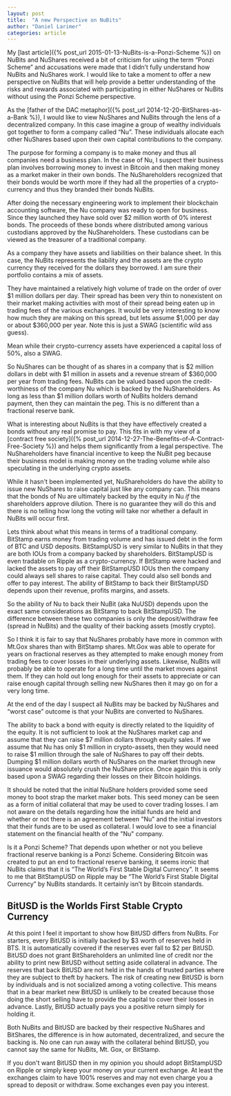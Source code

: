 ```yaml
---
layout: post
title:  "A new Perspective on NuBits"
author: "Daniel Larimer"
categories: article
---
```

My [last article]({% post_url 2015-01-13-NuBits-is-a-Ponzi-Scheme %}) on NuBits and NuShares  received a bit of criticism for using the term “Ponzi Scheme” and accusations were made that I didn’t fully understand how NuBits and NuShares work.  I would like to take a moment to offer a new perspective on NuBits that will help provide a better understanding of the risks and rewards associated with participating in either NuShares or NuBits without using the Ponzi Scheme perspective. 

As the [father of the DAC metaphor]({% post_url 2014-12-20-BitShares-as-a-Bank %}), I would like to view NuShares and NuBits through the lens of a decentralized company.   In this case imagine a group of wealthy individuals got together to form a company called “Nu”.   These individuals allocate each other NuShares based upon their own capital contributions to the company.  

The purpose for forming a company is to make money and thus all companies need a business plan.   In the case of Nu, I suspect their business plan involves borrowing money to invest in Bitcoin and then making money as a market maker in their own bonds.    The NuShareholders recognized that their bonds would be worth more if they had all the properties of a crypto-currency and thus they branded their bonds NuBits.  

After doing the necessary engineering work to implement their blockchain accounting software, the Nu company was ready to open for business.    Since they launched they have sold over $2 million worth of 0% interest bonds.  The proceeds of these bonds where distributed among various custodians approved by the NuShareholders.   These custodians can be viewed as the treasurer of a traditional company.

As a company they have assets and liabilities on their balance sheet.  In this case, the NuBits represents the liability and the assets are the crypto currency they received for the dollars they borrowed.   I am sure their portfolio contains a mix of assets.  

They have maintained a relatively high volume of trade on the order of over $1 million dollars per day.  Their spread has been very thin to nonexistent on their market making activities with most of their spread being eaten up in trading fees of the various exchanges.  It would be very interesting to know how much they are making on this spread, but lets assume $1,000 per day or about $360,000 per year.   Note this is just a SWAG (scientific wild ass guess). 

Mean while their crypto-currency assets have experienced a capital loss of 50%, also a SWAG.   

So NuShares can be thought of as shares in a company that is $2 million dollars in debt with $1 million in assets and a revenue stream of $360,000 per year from trading fees.   NuBits can be valued based upon the credit-worthiness of the company Nu which is backed by the NuShareholders.  As long as less than $1 million dollars worth of NuBits holders demand payment, then they can maintain the peg.  This is no different than a fractional reserve bank.

What is interesting about NuBits is that they have effectively created a bonds without any real promise to pay.  This fits in with my view of a [contract free society]({% post_url 2014-12-27-The-Benefits-of-A-Contract-Free-Society %}) and helps them significantly from a legal perspective.   The NuShareholders have financial incentive to keep the NuBit peg because their business model is making money on the trading volume while also speculating in the underlying crypto assets. 

While it hasn't been implemented yet, NuShareholders do have the ability to issue new NuShares to raise capital just like any company can.   This means that the bonds of Nu are ultimately backed by the equity in Nu *if* the shareholders approve dilution.  There is no guarantee they will do this and there is no telling how long the voting will take nor whether a default in NuBits will occur first.

Lets think about what this means in terms of a traditional company.  BitStamp earns money from trading volume and has issued debt in the form of BTC and USD deposits.   BitStampUSD is very similar to NuBits in that they are both IOUs from a company backed by shareholders.   BitStampUSD is even tradable on Ripple as a crypto-currency.    If BitStamp were hacked and lacked the assets to pay off their BitStampUSD IOUs then the company could always sell shares to raise capital.  They could also sell bonds and offer to pay interest.    The ability of BitStamp to back their BitStampUSD depends upon their revenue, profits margins, and assets.

So the ability of Nu to back their NuBit  (aka NuUSD) depends upon the exact same considerations as BitStamp to back BitStampUSD.   The difference between these two companies is only the deposit/withdraw fee (spread in NuBits) and the quality of their backing assets (mostly crypto).   

So I think it is fair to say that NuShares probably have more in common with Mt.Gox shares than with BitStamp shares.   Mt.Gox was able to operate for years on fractional reserves as they attempted to make enough money from trading fees to cover losses in their underlying assets.  Likewise, NuBits will probably be able to operate for a long time until the market moves against them.   If they can hold out long enough for their assets to appreciate or can raise enough capital through selling new NuShares then it may go on for a very long time.   

At the end of the day I suspect all NuBits may be backed by NuShares and “worst case” outcome is that your NuBits are converted to NuShares.  

The ability to back a bond with equity is directly related to the liquidity of the equity.  It is not sufficient to look at the NuShares market cap and assume that they can raise $7 million dollars through equity sales.   If we assume that Nu has only $1 million in crypto-assets, then they would need to raise $1 million through the sale of NuShares to pay off their debts.   Dumping $1 million dollars worth of NuShares on the market through new issuance would absolutely crush the NuShare price.  Once again this is only based upon a SWAG regarding their losses on their Bitcoin holdings.

It should be noted that the initial NuShare holders provided some seed money to boot strap the market maker bots.  This seed money can be seen as a form of initial collateral that may be used to cover trading losses.  I am not aware on the details regarding how the initial funds are held and whether or not there is an agreement between "Nu" and the initial investors that their funds are to be used as collateral.   I would love to see a financial statement on the financial health of the "Nu" company.  

Is it a Ponzi Scheme?  That depends upon whether or not you believe fractional reserve banking is a Ponzi Scheme.  Considering Bitcoin was created to put an end to fractional reserve banking, it seems ironic that NuBits claims that it is “The World’s First Stable Digital Currency”.   It seems to me that BitStampUSD on Ripple may be “The World’s First Stable Digital Currency” by NuBits standards.  It certainly isn’t by Bitcoin standards.    

## BitUSD is the Worlds First Stable Crypto Currency

At this point I feel it important to show how BitUSD differs from NuBits.   For starters, every BitUSD is initially backed by $3 worth of reserves held in BTS.   It is automatically covered if the reserves ever fall to $2 per BitUSD.    BitUSD does not grant BitShareholders an unlimited line of credit nor the ability to print new BitUSD without setting aside collateral in advance.    The reserves that back BitUSD are not held in the hands of trusted parties where they are subject to theft by hackers.  The risk of creating new BitUSD is born by individuals and is not socialized among a voting collective.  This means that in a bear market new BitUSD is unlikely to be created because those doing the short selling have to provide the capital to cover their losses in advance.   Lastly, BitUSD actually pays you a positive return simply for holding it.  

Both NuBits and BitUSD are backed by their respective NuShares and BitShares, the difference is in how automated, decentralized, and secure the backing is.   No one can run away with the collateral behind BitUSD, you cannot say the same for NuBits, Mt. Gox, or BitStamp.  

If you don't want BitUSD then in my opinion you should adopt BitStampUSD on Ripple or simply keep your money on your current exchange.  At least the exchanges claim to have 100% reserves and may not even charge you a spread to deposit or withdraw.  Some exchanges even pay you interest.
